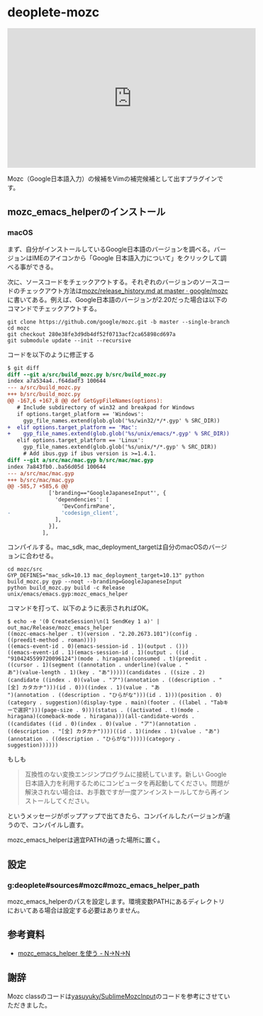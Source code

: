 # deoplete-mozc

<iframe width="560" height="315" src="https://www.youtube.com/embed/Ja4nwVlkTAY" frameborder="0" allow="autoplay; encrypted-media" allowfullscreen></iframe>

Mozc（Google日本語入力）の候補をVimの補完候補として出すプラグインです。

## mozc_emacs_helperのインストール

### macOS

まず、自分がインストールしているGoogle日本語のバージョンを調べる。バージョンはIMEのアイコンから「Google 日本語入力について」をクリックして調べる事ができる。

次に、ソースコードをチェックアウトする。それぞれのバージョンのソースコードのチェックアウト方法は[mozc/release_history.md at master · google/mozc](https://github.com/google/mozc/blob/master/docs/release_history.md)に書いてある。例えば、Google日本語のバージョンが2.20だった場合は以下のコマンドでチェックアウトする。

```
git clone https://github.com/google/mozc.git -b master --single-branch
cd mozc
git checkout 280e38fe3d9db4df52f0713acf2ca65898cd697a
git submodule update --init --recursive
```

コードを以下のように修正する

```diff
$ git diff
diff --git a/src/build_mozc.py b/src/build_mozc.py
index a7a534a4..f64dadf3 100644
--- a/src/build_mozc.py
+++ b/src/build_mozc.py
@@ -167,6 +167,8 @@ def GetGypFileNames(options):
   # Include subdirectory of win32 and breakpad for Windows
   if options.target_platform == 'Windows':
     gyp_file_names.extend(glob.glob('%s/win32/*/*.gyp' % SRC_DIR))
+  elif options.target_platform == 'Mac':
+    gyp_file_names.extend(glob.glob('%s/unix/emacs/*.gyp' % SRC_DIR))
   elif options.target_platform == 'Linux':
     gyp_file_names.extend(glob.glob('%s/unix/*/*.gyp' % SRC_DIR))
     # Add ibus.gyp if ibus version is >=1.4.1.
diff --git a/src/mac/mac.gyp b/src/mac/mac.gyp
index 7a843fb0..ba56d05d 100644
--- a/src/mac/mac.gyp
+++ b/src/mac/mac.gyp
@@ -585,7 +585,6 @@
             ['branding=="GoogleJapaneseInput"', {
               'dependencies': [
                 'DevConfirmPane',
-                'codesign_client',
               ],
             }],
           ],
```

コンパイルする。mac_sdk, mac_deployment_targetは自分のmacOSのバージョンに合わせる。

```
cd mozc/src
GYP_DEFINES="mac_sdk=10.13 mac_deployment_target=10.13" python build_mozc.py gyp --noqt --branding=GoogleJapaneseInput
python build_mozc.py build -c Release unix/emacs/emacs.gyp:mozc_emacs_helper
```

コマンドを打って、以下のように表示されればOK。

```
$ echo -e '(0 CreateSession)\n(1 SendKey 1 a)' | out_mac/Release/mozc_emacs_helper
((mozc-emacs-helper . t)(version . "2.20.2673.101")(config . ((preedit-method . roman))))
((emacs-event-id . 0)(emacs-session-id . 1)(output . ()))
((emacs-event-id . 1)(emacs-session-id . 1)(output . ((id . "9104245599720096124")(mode . hiragana)(consumed . t)(preedit . ((cursor . 1)(segment ((annotation . underline)(value . "
あ")(value-length . 1)(key . "あ")))))(candidates . ((size . 2)(candidate ((index . 0)(value . "ア")(annotation . ((description . "[全] カタカナ")))(id . 0))((index . 1)(value . "あ
")(annotation . ((description . "ひらがな")))(id . 1)))(position . 0)(category . suggestion)(display-type . main)(footer . ((label . "Tabキーで選択")))(page-size . 9)))(status . ((activated . t)(mode . hiragana)(comeback-mode . hiragana)))(all-candidate-words . ((candidates ((id . 0)(index . 0)(value . "ア")(annotation . ((description . "[全] カタカナ"))))((id . 1)(index . 1)(value . "あ")(annotation . ((description . "ひらがな")))))(category . suggestion))))))
```

もしも

> 互換性のない変換エンジンプログラムに接続しています。新しい Google 日本語入力を利用するためにコンピュータを再起動してください。問題が解決されない場合は、お手数ですが一度アンインストールしてから再インストールしてください。

というメッセージがポップアップで出てきたら、コンパイルしたバージョンが違うので、コンパイルし直す。

mozc_emacs_helperは適宜PATHの通った場所に置く。

## 設定

### g:deoplete#sources#mozc#mozc_emacs_helper_path

mozc_emacs_helperのパスを設定します。環境変数PATHにあるディレクトリにおいてある場合は設定する必要はありません。

## 参考資料

- [mozc_emacs_helper を使う - N->N->N](http://d.hatena.ne.jp/hanya_orz/20170224/p1)

## 謝辞

Mozc classのコードは[yasuyuky/SublimeMozcInput](https://github.com/yasuyuky/SublimeMozcInput)のコードを参考にさせていただきました。
